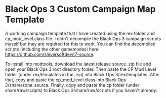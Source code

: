 # Black Ops 3 Custom Campaign Map Template
A working campaign template that I have created using the rex folder and cp_mod_level.class file. I didn't decompile the Black Ops 3 campaign scripts myself but they are required for this to work. You can find the decompiled scripts (including the other gamemodes) here: https://github.com/shiversoftdev/t7-source.

To install into modtools, download the latest release source .zip file and open your Black Ops 3 root directory folder. Then paste the CP Mod Level folder (under rex/templates in the .zip) into Black Ops 3/rex/templates. After that, copy and paste the cp_mod_level.class into Black Ops 3/share/zone_source. Finally, copy and paste the cp folder (under share/raw/scripts) to Black Ops 3/share/raw/scripts if you haven't already.

